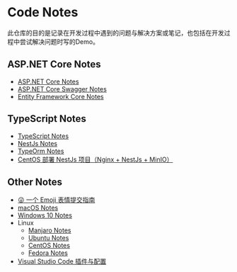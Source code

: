 # Code Notes

此仓库的目的是记录在开发过程中遇到的问题与解决方案或笔记，也包括在开发过程中尝试解决问题时写的Demo。

## ASP.NET Core Notes

- [ASP.NET Core Notes](AspNetCoreNotes/AspNetCoreNotes.md)
- [ASP.NET Core Swagger Notes](AspNetCoreNotes/AspNetCoreSwaggerNotes.md)
- [Entity Framework Core Notes](AspNetCoreNotes/EntityFrameworkCoreNotes.md)

## TypeScript Notes

- [TypeScript Notes](TypeScriptNotes/TypeScriptNotes.md)
- [NestJs Notes](TypeScriptNotes/NestJsNotes.md)
- [TypeOrm Notes](TypeScriptNotes/TypeOrmNotes.md)
- [CentOS 部署 NestJs 项目（Nginx + NestJs + MinIO）](TypeScriptNotes/DeployingNestjsOnCentOS.md)

## Other Notes

- [😜 一个 Emoji 表情提交指南](Gitmoji.md)
- [macOS Notes](OtherNotes/macOS.md)
- [Windows 10 Notes](OtherNotes/Windows.md)
- Linux
  - [Manjaro Notes](OtherNotes/Manjaro.md)
  - [Ubuntu Notes](OtherNotes/Ubuntu.md)
  - [CentOS Notes](OtherNotes/CentOS.md)
  - [Fedora Notes](OtherNotes/Fedora.md)
- [Visual Studio Code 插件与配置](OtherNotes/VisualStudioCode.md)
